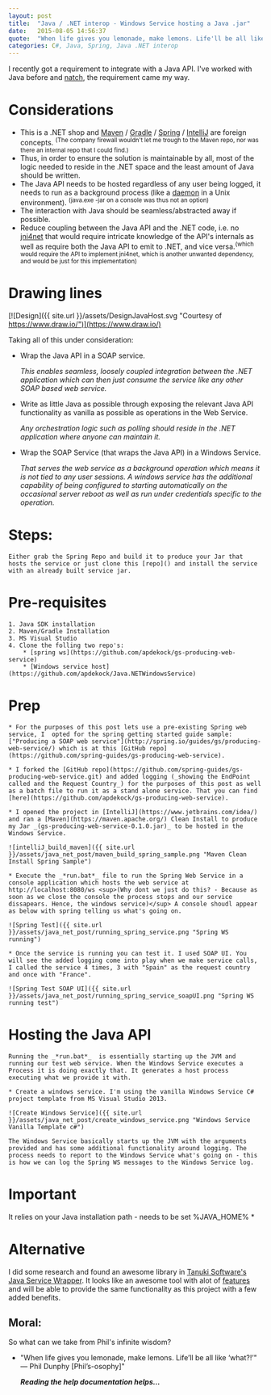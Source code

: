```yaml
---
layout: post
title:  "Java / .NET interop - Windows Service hosting a Java .jar"
date:   2015-08-05 14:56:37
quote:  "When life gives you lemonade, make lemons. Life'll be all like 'what?!' —   Phil Dunphy [Phil’s-osophy]"
categories: C#, Java, Spring, Java .NET interop
---
```


I recently got a requirement to integrate with a Java API. 
I've worked with Java before and [natch](http://www.urbandictionary.com/define.php?term=natch), the requirement came my way.

# Considerations

* This is a .NET shop and [Maven](https://maven.apache.org/) / [Gradle]() / [Spring](https://spring.io/) / [IntelliJ](https://www.jetbrains.com/idea/) are foreign concepts. <sup>(The company firewall wouldn't let me trough to the Maven repo, nor was there an internal repo that I could find.)</sup>
* Thus, in order to ensure the solution is maintainable by all, most of the logic needed to reside in the .NET space and the least amount of Java should be written.
* The Java API needs to be hosted regardless of any user being logged, it needs to run as a background process (like a [daemon](https://en.wikipedia.org/wiki/Daemon_(computing)) in a Unix environment). <sup>(java.exe -jar on a console was thus not an option)</sup>
* The interaction with Java should be seamless/abstracted away if possible.
* Reduce coupling between the Java API and the .NET code, i.e. no [jni4net](http://jni4net.com/) that would require intricate knowledge of the API's internals as well as require both the Java API to emit to .NET, and vice versa.<sup>(which would require the API to implement jni4net, which is another unwanted dependency, and would be just for this implementation)</sup>

# Drawing lines

[![Design]({{ site.url }}/assets/DesignJavaHost.svg "Courtesy of https://www.draw.io/")](https://www.draw.io/)
 
Taking all of this under consideration:

* Wrap the Java API in a SOAP service.
  
  _This enables seamless, loosely coupled integration between the .NET application which can then just consume the service like any other SOAP based web service._

* Write as little Java as possible through exposing the relevant Java API functionality as vanilla as possible as operations in the Web Service.
  
  _Any orchestration logic such as polling should reside in the .NET application where anyone can maintain it._

* Wrap the SOAP Service (that wraps the Java API) in a Windows Service.
  
  _That serves the web service as a background operation which means it is not tied to any user sessions. A windows service has the additional capability of being configured to starting automatically on the occasional server reboot as well as run under credentials specific to the operation._

# Steps:
	Either grab the Spring Repo and build it to produce your Jar that hosts the service or just clone this [repo]() and install the service with an already built service jar. 
	
# Pre-requisites
	1. Java SDK installation
	2. Maven/Gradle Installation
	3. MS Visual Studio
	4. Clone the folling two repo's:
		* [spring ws](https://github.com/apdekock/gs-producing-web-service)
		* [Windows service host](https://github.com/apdekock/Java.NETWindowsService)
# Prep
	
	* For the purposes of this post lets use a pre-existing Spring web service, I  opted for the spring getting started guide sample: ["Producing a SOAP web service"](http://spring.io/guides/gs/producing-web-service/) which is at this [GitHub repo](https://github.com/spring-guides/gs-producing-web-service).
	
	* I forked the [GitHub repo](https://github.com/spring-guides/gs-producing-web-service.git) and added logging (_showing the EndPoint called and the Request Country_) for the purposes of this post as well as a batch file to run it as a stand alone service. That you can find [here](https://github.com/apdekock/gs-producing-web-service). 
	
	* I opened the project in [IntelliJ](https://www.jetbrains.com/idea/) and ran a [Maven](https://maven.apache.org/) Clean Install to produce my Jar _(gs-producing-web-service-0.1.0.jar)_ to be hosted in the Windows Service.
	
	![intelliJ_build_maven]({{ site.url }}/assets/java_net_post/maven_build_spring_sample.png "Maven Clean Install Spring Sample")

	* Execute the _*run.bat*_ file to run the Spring Web Service in a console application which hosts the web service at http://localhost:8080/ws <sup>(Why dont we just do this? - Because as soon as we close the console the process stops and our service dissapears. Hence, the windows service)</sup> A console shoudl appear as below with spring telling us what's going on.
	
	![Spring Test]({{ site.url }}/assets/java_net_post/running_spring_service.png "Spring WS running")
	
	* Once the service is running you can test it. I used SOAP UI. You will see the added logging come into play when we make service calls, I called the service 4 times, 3 with "Spain" as the request country and once with "France".
	
	![Spring Test SOAP UI]({{ site.url }}/assets/java_net_post/running_spring_service_soapUI.png "Spring WS running test")

# Hosting the Java API

	Running the _*run.bat*_  is essentially starting up the JVM and running our test web service. When the Windows Service executes a Process it is doing exactly that. It generates a host process executing what we provide it with.
  
	* Create a windows service. I'm using the vanilla Windows Service C# project template from MS Visual Studio 2013.
	
	![Create Windows Service]({{ site.url }}/assets/java_net_post/create_windows_service.png "Windows Service Vanilla Template c#")
	
	The Windows Service basically starts up the JVM with the arguments provided and has some additional functionality around logging. The process needs to report to the Windows Service what's going on - this is how we can log the Spring WS messages to the Windows Service log.
  
 # Important
 
  It relies on your Java installation path - needs to be set
	 %JAVA_HOME%
	* 
  
# Alternative

I did some research and found an awesome library in [Tanuki Software's Java Service Wrapper](http://wrapper.tanukisoftware.com/). It looks like an awesome tool with alot of [features](http://wrapper.tanukisoftware.com/doc/english/product-features.html) and will be able to provide the same functionality as this project with a few added benefits. 

## Moral:

So what can we take from Phil's infinite wisdom?

  * "When life gives you lemonade, make lemons. Life’ll be all like ‘what?!’" —   Phil Dunphy [Phil’s-osophy]"
 
    **_Reading the help documentation helps..._**
